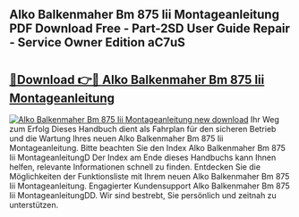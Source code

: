 ## Alko Balkenmaher Bm 875 Iii Montageanleitung PDF Download Free - Part-2SD User Guide Repair - Service Owner Edition aC7uS

# <h2><a href="http://df6iby.blite.top/?on=Alko+Balkenmaher+Bm+875+Iii+Montageanleitung">🔗Download 👉🔴 Alko Balkenmaher Bm 875 Iii Montageanleitung</a></h2>

[![Alko Balkenmaher Bm 875 Iii Montageanleitung new download](https://i.imgur.com/lujVjoI.png)](http://df6iby.blite.top/?on=Alko+Balkenmaher+Bm+875+Iii+Montageanleitung)
Ihr Weg zum Erfolg Dieses Handbuch dient als Fahrplan für den sicheren Betrieb und die Wartung Ihres neuen Alko Balkenmaher Bm 875 Iii Montageanleitung. Bitte beachten Sie den Index Alko Balkenmaher Bm 875 Iii MontageanleitungD Der Index am Ende dieses Handbuchs kann Ihnen helfen, relevante Informationen schnell zu finden. Entdecken Sie die Möglichkeiten der Funktionsliste mit Ihrem neuen Alko Balkenmaher Bm 875 Iii Montageanleitung. Engagierter Kundensupport Alko Balkenmaher Bm 875 Iii MontageanleitungDD. Wir sind bestrebt, Sie persönlich und zeitnah zu unterstützen.
